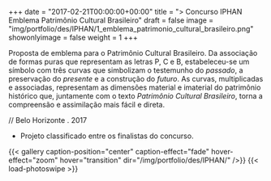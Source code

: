 +++
date = "2017-02-21T00:00:00+00:00"
title = "> Concurso IPHAN Emblema Patrimônio Cultural Brasileiro"
draft = false
image = "img/portfolio/des/IPHAN/1_emblema_patrimonio_cultural_brasileiro.png"
showonlyimage = false
weight = 1
+++

<!--more-->

Proposta de emblema para o Patrimônio Cultural Brasileiro.
Da associação de formas puras que representam as letras P, C e B, estabeleceu-se um símbolo com três curvas que simbolizam o testemunho do _passado_, a preservação do _presente_ e a construção do _futuro_. As curvas, multiplicadas e associadas, representam as dimensões material e imaterial do patrimônio histórico que, juntamente com o texto _Patrimônio Cultural Brasileiro_, torna a compreensão e assimilação mais fácil e direta.

// Belo Horizonte . 2017

* Projeto classificado entre os finalistas do concurso.

{{< gallery caption-position="center" caption-effect="fade" hover-effect="zoom" hover="transition" dir="/img/portfolio/des/IPHAN/" />}} {{< load-photoswipe >}}
